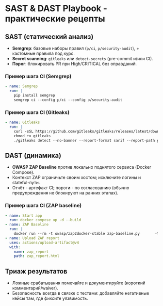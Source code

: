 # SAST & DAST Playbook - практические рецепты

## SAST (статический анализ)
- **Semgrep**: базовые наборы правил (`p/ci`, `p/security-audit`), + кастомные правила под курс.
- **Secret scanning**: `gitleaks` или `detect-secrets` (pre-commit и/или CI).
- **Порог**: блокировать PR при High/CRITICAL без оправданий.

### Пример шага CI (Semgrep)
```yaml
- name: Semgrep
  run: |
    pip install semgrep
    semgrep ci --config p/ci --config p/security-audit
```

### Пример шага CI (Gitleaks)
```yaml
- name: Gitleaks
  run: |
    curl -sSL https://github.com/gitleaks/gitleaks/releases/latest/download/gitleaks-linux-amd64 -o gitleaks
    chmod +x gitleaks
    ./gitleaks detect --no-banner --report-format sarif --report-path gitleaks.sarif
```

## DAST (динамика)
- **OWASP ZAP Baseline** против локально поднятого сервиса (Docker Compose).
- Контекст ZAP ограничьте своим хостом; исключите логины и stateful-пути.
- Отчёт - артефакт CI; пороги - по согласованию (обычно предупреждения не блокируют на ранних этапах).

### Пример шага CI (ZAP baseline)
```yaml
- name: Start app
  run: docker compose up -d --build
- name: ZAP Baseline
  run: |
    docker run --rm -t owasp/zap2docker-stable zap-baseline.py       -t http://host.docker.internal:8000 -r zap_report.html -m 1
- name: Upload ZAP report
  uses: actions/upload-artifact@v4
  with:
    name: zap_report
    path: zap_report.html
```

## Триаж результатов
- Ложные срабатывания помечайте и документируйте (короткий комментарий/waiver).
- Безопасность всегда в связке с тестами: добавляйте негативные кейсы там, где фиксите уязвимость.
